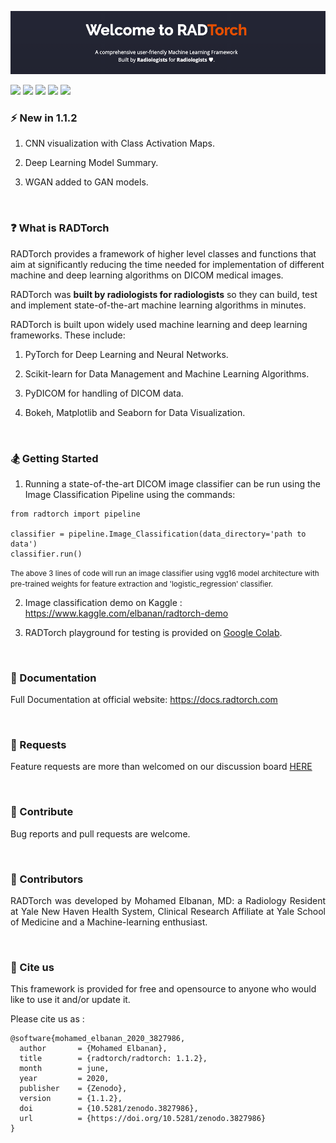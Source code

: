 ![](welcome.png?raw=true)


![](https://img.shields.io/badge/stable%20version-1.1.2-green)
![](https://img.shields.io/badge/nightly%20version-1.1.3-lightgrey)
![](https://zenodo.org/badge/DOI/10.5281/zenodo.3827986.svg)
![](https://img.shields.io/badge/dependencies-up%20to%20date-green)
![](https://img.shields.io/badge/license-AGPL3.0-red)


### :zap: New in 1.1.2 

1. CNN visualization with Class Activation Maps.

2. Deep Learning Model Summary.

3. WGAN added to GAN models.

<br>

### :question: What is RADTorch
<p style='text-align: justify;'>

RADTorch provides a framework of higher level classes and functions that aim at significantly reducing the time needed for implementation of different machine and deep learning algorithms on DICOM medical images.

RADTorch was **built by radiologists for radiologists** so they can build, test and implement state-of-the-art machine learning algorithms in minutes.


RADTorch is built upon widely used machine learning and deep learning frameworks. These include:

1. PyTorch for Deep Learning and Neural Networks.

2. Scikit-learn for Data Management and Machine Learning Algorithms.

3. PyDICOM for handling of DICOM data.

4. Bokeh, Matplotlib and Seaborn for Data Visualization.

</p>

<br>


### :snowboarder: Getting Started

1. Running a state-of-the-art DICOM image classifier can be run using the Image Classification Pipeline using the commands:
```
from radtorch import pipeline

classifier = pipeline.Image_Classification(data_directory='path to data')
classifier.run()
```
<small>
The above 3 lines of code will run an image classifier using vgg16 model architecture with pre-trained weights for feature extraction and 'logistic_regression' classifier.
</small>


<br>


2. Image classification demo on Kaggle : https://www.kaggle.com/elbanan/radtorch-demo

3. RADTorch playground for testing is provided on [Google Colab](https://colab.research.google.com/drive/1O7op_RtuNs12uIs0QVbwoeZdtbyQ4Q9i).

<br>

### :blue_book:  Documentation
Full Documentation at official website: https://docs.radtorch.com

<br>

### :bookmark: Requests
Feature requests are more than welcomed on our discussion board [HERE](https://github.com/radtorch/radtorch/issues/4#issue-573590182)

<br>


### :memo: Contribute
Bug reports and pull requests are welcome.

<br>

### :construction_worker: Contributors
<p style='text-align: justify;'>
RADTorch was developed by Mohamed Elbanan, MD: a Radiology Resident at Yale New Haven Health System, Clinical Research Affiliate at Yale School of Medicine and a Machine-learning enthusiast.
</p>

<br>

### :speech_balloon: Cite us	
This framework is provided for free and opensource to anyone who would like to use it and/or update it.

Please cite us as :

```
@software{mohamed_elbanan_2020_3827986,
  author       = {Mohamed Elbanan},
  title        = {radtorch/radtorch: 1.1.2},
  month        = june,
  year         = 2020,
  publisher    = {Zenodo},
  version      = {1.1.2},
  doi          = {10.5281/zenodo.3827986},
  url          = {https://doi.org/10.5281/zenodo.3827986}
}
```
